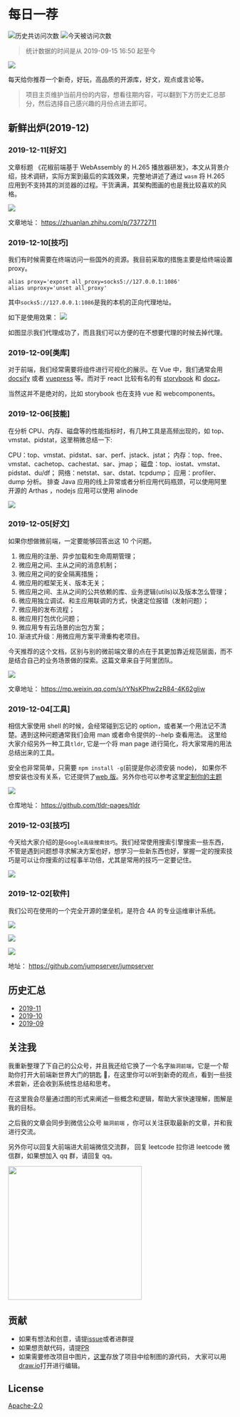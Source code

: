 # 每日一荐

![历史共访问次数](https://visitor-count-badge.herokuapp.com/total.svg?repo_id=azl397985856.daily-featured)
![今天被访问次数](https://visitor-count-badge.herokuapp.com/today.svg?repo_id=azl397985856.daily-featured)

> 统计数据的时间是从 2019-09-15 16:50 起至今

![](https://tva1.sinaimg.cn/large/006y8mN6ly1g8d0sktqrwj30hs07maae.jpg)

每天给你推荐一个新奇，好玩，高品质的开源库，好文，观点或言论等。

> 项目主页维护当前月份的内容，想看往期内容，可以翻到下方历史汇总部分，然后选择自己感兴趣的月份点进去即可。

## 新鲜出炉(2019-12)

### 2019-12-11[好文]

文章标题 《花椒前端基于 WebAssembly 的 H.265 播放器研发》，本文从背景介绍，技术调研，实际方案到最后的实践效果，完整地讲述了通过 `wasm` 将 H.265 应用到不支持其的浏览器的过程。干货满满，其架构图画的也是我比较喜欢的风格。

![](https://tva1.sinaimg.cn/large/006tNbRwgy1g9rmc1qkp1j30k00co0tx.jpg)

文章地址： https://zhuanlan.zhihu.com/p/73772711

### 2019-12-10[技巧]

我们有时候需要在终端访问一些国外的资源。我目前采取的措施主要是给终端设置 proxy。

```
alias proxy='export all_proxy=socks5://127.0.0.1:1086'
alias unproxy='unset all_proxy'
```

其中`socks5://127.0.0.1:1086`是我的本机的正向代理地址。

如下是使用效果：
![](https://tva1.sinaimg.cn/large/006tNbRwly1g9pep3a663j30nc0nek3l.jpg)

如图显示我们代理成功了，而且我们可以方便的在不想要代理的时候去掉代理。

### 2019-12-09[类库]

对于前端，我们经常需要将组件进行可视化的展示。在 Vue 中，我们通常会用 [docsify](https://github.com/docsifyjs/docsify) 或者 [vuepress](https://github.com/vuejs/vuepress) 等。而对于 react 比较有名的有 [storybook](https://github.com/storybookjs/storybook) 和 [docz](https://github.com/doczjs/docz)。

当然这并不是绝对的，比如 storybook 也在支持 vue 和 webcomponents。

### 2019-12-06[技能]

在分析 CPU、内存、磁盘等的性能指标时，有几种工具是高频出现的，如 top、vmstat、pidstat，这里稍微总结一下:

CPU：top、vmstat、pidstat、sar、perf、jstack、jstat；
内存：top、free、vmstat、cachetop、cachestat、sar、jmap；
磁盘：top、iostat、vmstat、pidstat、du/df；
网络：netstat、sar、dstat、tcpdump；
应用：profiler、dump 分析。
排查 Java 应用的线上异常或者分析应用代码瓶颈，可以使用阿里开源的 Arthas ，nodejs 应用可以使用 alinode

![](https://tva1.sinaimg.cn/large/006tNbRwgy1g9jphsv3t0j30u01b5tbj.jpg)

### 2019-12-05[好文]

如果你想做微前端，一定要能够回答出这 10 个问题。

1. 微应用的注册、异步加载和生命周期管理；
2. 微应用之间、主从之间的消息机制；
3. 微应用之间的安全隔离措施；
4. 微应用的框架无关、版本无关；
5. 微应用之间、主从之间的公共依赖的库、业务逻辑(utils)以及版本怎么管理；
6. 微应用独立调试、和主应用联调的方式，快速定位报错（发射问题）；
7. 微应用的发布流程；
8. 微应用打包优化问题；
9. 微应用专有云场景的出包方案；
10. 渐进式升级：用微应用方案平滑重构老项目。

今天推荐的这个文档，区别与别的微前端文章的点在于其更加靠近规范层面，而不是结合自己的业务场景做的探索。这篇文章来自于阿里团队。

![](https://tva1.sinaimg.cn/large/006tNbRwgy1g9kuat53elj30u00lgdhe.jpg)

文章地址： https://mp.weixin.qq.com/s/rYNsKPhw2zR84-4K62gliw

### 2019-12-04[工具]

相信大家使用 shell 的时候，会经常碰到忘记的 option，或者某一个用法记不清楚。遇到这种问题通常我们会用 man 或者命令提供的--help 查看用法。 这里给大家介绍另外一种工具`tldr`, 它是一个将 man page 进行简化，将大家常用的用法总结出来的工具。

安全也非常简单，只需要 `npm install -g`(前提是你必须安装 node)， 如果你不想安装也没有关系，它还提供了[web 版](https://tldr.ostera.io/)。另外你也可以参考这里[定制你的主题](https://github.com/tldr-pages/tldr-node-client#configuration)

![](https://tva1.sinaimg.cn/large/006tNbRwgy1g9jmo8sh8jj30ic0ei3zt.jpg)

仓库地址： https://github.com/tldr-pages/tldr

### 2019-12-03[技巧]

今天给大家介绍的是`Google高级搜索技巧`。我们经常使用搜索引擎搜索一些东西，不管是遇到问题想寻求解决方案也好，想学习一些新东西也好，掌握一定的搜索技巧是可以让你搜索的过程事半功倍，尤其是常用的技巧一定要记住。

![](https://tva1.sinaimg.cn/large/006y8mN6gy1g9dy1kml11j30u02pkdsk.jpg)

### 2019-12-02[软件]

我们公司在使用的一个完全开源的堡垒机，是符合 4A 的专业运维审计系统。

![](https://tva1.sinaimg.cn/large/006tNbRwgy1g9i8em5x8sj31ht0u0td1.jpg)

![](https://tva1.sinaimg.cn/large/006tNbRwgy1g9i8et0f9hj31mk0u0ten.jpg)

![](https://tva1.sinaimg.cn/large/006tNbRwgy1g9i8ey12vhj31i60u0taw.jpg)

地址： https://github.com/jumpserver/jumpserver

## 历史汇总

- [2019-11](./backup/2019-11/)
- [2019-10](./backup/2019-10/)
- [2019-09](./backup/2019-09/)

## 关注我

我重新整理了下自己的公众号，并且我还给它换了一个名字`脑洞前端`，它是一个帮助你打开大前端新世界大门的钥匙 🔑，在这里你可以听到新奇的观点，看到一些技术尝新，还会收到系统性总结和思考。

在这里我会尽量通过图的形式来阐述一些概念和逻辑，帮助大家快速理解，图解是我的目标。

之后我的文章会同步到微信公众号 `脑洞前端` ，你可以关注获取最新的文章，并和我进行交流。

另外你可以回复大前端进大前端微信交流群， 回复 leetcode 拉你进 leetcode 微信群，如果想加入 qq 群，请回复 qq。

<img width="300" src="https://tva1.sinaimg.cn/large/006y8mN6ly1g7he9xdtmyj30by0byaac.jpg">

## 贡献

- 如果有想法和创意，请提[issue](https://github.com/azl397985856/daily-featured/issues)或者进群提
- 如果想贡献代码，请提[PR](https://github.com/azl397985856/daily-featured/pulls)
- 如果需要修改项目中图片，[这里](./assets/)存放了项目中绘制图的源代码， 大家可以用[draw.io](https://www.draw.io/)打开进行编辑。

## License

[Apache-2.0](./LICENSE)
